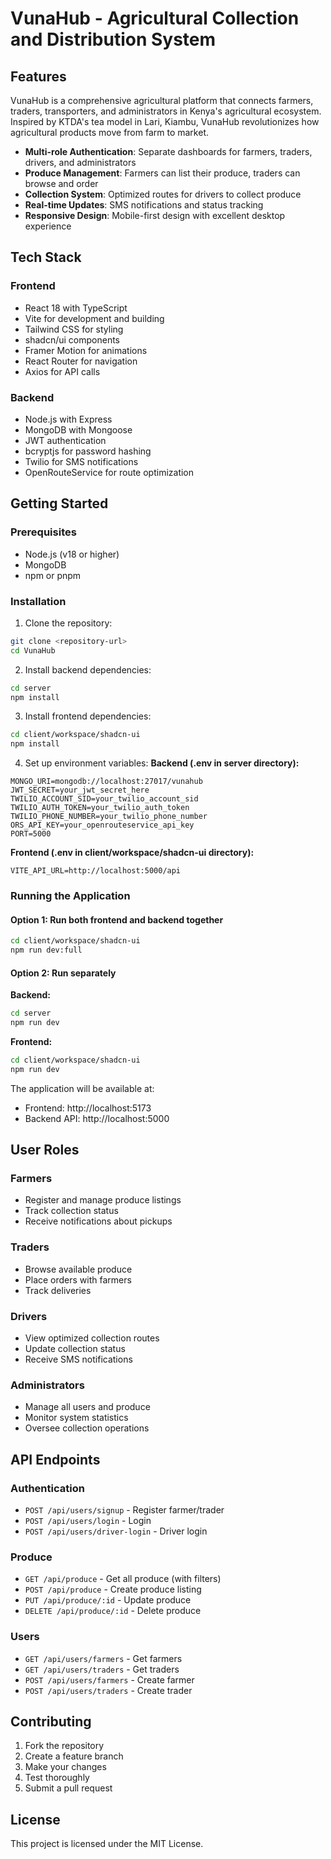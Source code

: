 # VunaHub - Agricultural Collection and Distribution System

## Features
VunaHub is a comprehensive agricultural platform that connects farmers, traders, transporters, and administrators in Kenya's agricultural ecosystem. Inspired by KTDA's tea model in Lari, Kiambu, VunaHub revolutionizes how agricultural products move from farm to market.
- **Multi-role Authentication**: Separate dashboards for farmers, traders, drivers, and administrators
- **Produce Management**: Farmers can list their produce, traders can browse and order
- **Collection System**: Optimized routes for drivers to collect produce
- **Real-time Updates**: SMS notifications and status tracking
- **Responsive Design**: Mobile-first design with excellent desktop experience
## Tech Stack
### Frontend
- React 18 with TypeScript
- Vite for development and building
- Tailwind CSS for styling
- shadcn/ui components
- Framer Motion for animations
- React Router for navigation
- Axios for API calls
### Backend
- Node.js with Express
- MongoDB with Mongoose
- JWT authentication
- bcryptjs for password hashing
- Twilio for SMS notifications
- OpenRouteService for route optimization
## Getting Started
### Prerequisites
- Node.js (v18 or higher)
- MongoDB
- npm or pnpm
### Installation
1. Clone the repository:
```bash
git clone <repository-url>
cd VunaHub
```
2. Install backend dependencies:
```bash
cd server
npm install
```
3. Install frontend dependencies:
```bash
cd client/workspace/shadcn-ui
npm install
```
4. Set up environment variables:
**Backend (.env in server directory):**
```
MONGO_URI=mongodb://localhost:27017/vunahub
JWT_SECRET=your_jwt_secret_here
TWILIO_ACCOUNT_SID=your_twilio_account_sid
TWILIO_AUTH_TOKEN=your_twilio_auth_token
TWILIO_PHONE_NUMBER=your_twilio_phone_number
ORS_API_KEY=your_openrouteservice_api_key
PORT=5000
```
**Frontend (.env in client/workspace/shadcn-ui directory):**
```
VITE_API_URL=http://localhost:5000/api
```
### Running the Application
#### Option 1: Run both frontend and backend together
```bash
cd client/workspace/shadcn-ui
npm run dev:full
```
#### Option 2: Run separately

**Backend:**
```bash
cd server
npm run dev
```
**Frontend:**
```bash
cd client/workspace/shadcn-ui
npm run dev
```
The application will be available at:
- Frontend: http://localhost:5173
- Backend API: http://localhost:5000
## User Roles
### Farmers
- Register and manage produce listings
- Track collection status
- Receive notifications about pickups
### Traders
- Browse available produce
- Place orders with farmers
- Track deliveries
### Drivers
- View optimized collection routes
- Update collection status
- Receive SMS notifications
### Administrators
- Manage all users and produce
- Monitor system statistics
- Oversee collection operations
## API Endpoints
### Authentication
- `POST /api/users/signup` - Register farmer/trader
- `POST /api/users/login` - Login
- `POST /api/users/driver-login` - Driver login
### Produce
- `GET /api/produce` - Get all produce (with filters)
- `POST /api/produce` - Create produce listing
- `PUT /api/produce/:id` - Update produce
- `DELETE /api/produce/:id` - Delete produce
### Users
- `GET /api/users/farmers` - Get farmers
- `GET /api/users/traders` - Get traders
- `POST /api/users/farmers` - Create farmer
- `POST /api/users/traders` - Create trader
## Contributing
1. Fork the repository
2. Create a feature branch
3. Make your changes
4. Test thoroughly
5. Submit a pull request
## License
This project is licensed under the MIT License.